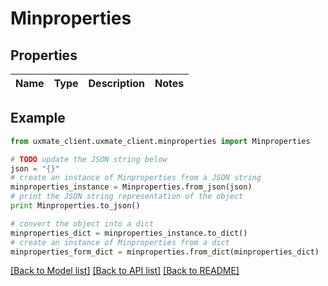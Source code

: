 # Minproperties


## Properties
Name | Type | Description | Notes
------------ | ------------- | ------------- | -------------

## Example

```python
from uxmate_client.uxmate_client.minproperties import Minproperties

# TODO update the JSON string below
json = "{}"
# create an instance of Minproperties from a JSON string
minproperties_instance = Minproperties.from_json(json)
# print the JSON string representation of the object
print Minproperties.to_json()

# convert the object into a dict
minproperties_dict = minproperties_instance.to_dict()
# create an instance of Minproperties from a dict
minproperties_form_dict = minproperties.from_dict(minproperties_dict)
```
[[Back to Model list]](../README.md#documentation-for-models) [[Back to API list]](../README.md#documentation-for-api-endpoints) [[Back to README]](../README.md)


